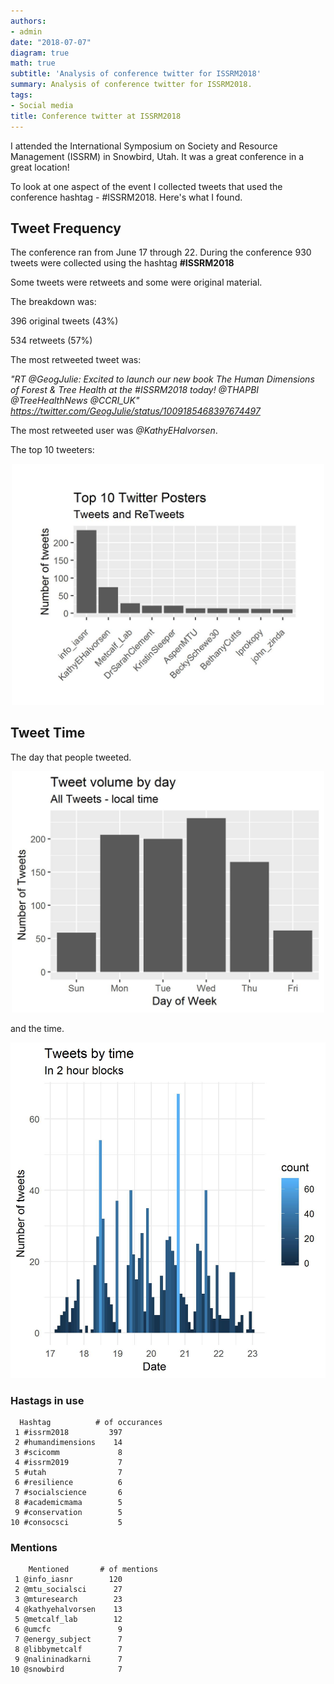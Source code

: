 ```yaml
---
authors:
- admin
date: "2018-07-07"
diagram: true
math: true
subtitle: 'Analysis of conference twitter for ISSRM2018'
summary: Analysis of conference twitter for ISSRM2018.
tags:
- Social media
title: Conference twitter at ISSRM2018
---
```


I attended the International Symposium on Society and Resource Management (ISSRM) in Snowbird, Utah. It was a great conference in a great location!

To look at one aspect of the event I collected tweets that used the conference hashtag - #ISSRM2018. Here's what I found.


## Tweet Frequency

The conference ran from June 17 through 22. During the conference 930 tweets were collected using the hashtag **#ISSRM2018**

Some tweets were retweets and some were original material.

The breakdown was:

  396 original tweets (43%)

  534 retweets (57%)

The most retweeted tweet was:

*"RT @GeogJulie: Excited to launch our new book The Human Dimensions of Forest & Tree Health at the #ISSRM2018 today! @THAPBI @TreeHealthNews @CCRI_UK" https://twitter.com/GeogJulie/status/1009185468397674497*

The most retweeted user was *@KathyEHalvorsen*.

The top 10 tweeters:

<div style="text-align: center;"><img src="ISSRM_users.jpg" alt="Drawing" style="width: 500px;"/></div>

## Tweet Time

The day that people tweeted.

<div style="text-align: center;"><img src="ISSRM_day_vol.jpg" alt="Drawing" style="width: 500px;"/></div>

and the time.

<div style="text-align: center;"><img src="ISSRM_by_2_hours.jpg" alt="Drawing" style="width: 600px;"/></div>

### Hastags in use
      Hashtag          # of occurances
     1 #issrm2018         397
     2 #humandimensions    14
     3 #scicomm             8
     4 #issrm2019           7
     5 #utah                7
     6 #resilience          6
     7 #socialscience       6
     8 #academicmama        5
     9 #conservation        5
    10 #consocsci           5

### Mentions
        Mentioned       # of mentions
     1 @info_iasnr        120
     2 @mtu_socialsci      27
     3 @mturesearch        23
     4 @kathyehalvorsen    13
     5 @metcalf_lab        12
     6 @umcfc               9
     7 @energy_subject      7
     8 @libbymetcalf        7
     9 @nalininadkarni      7
    10 @snowbird            7
